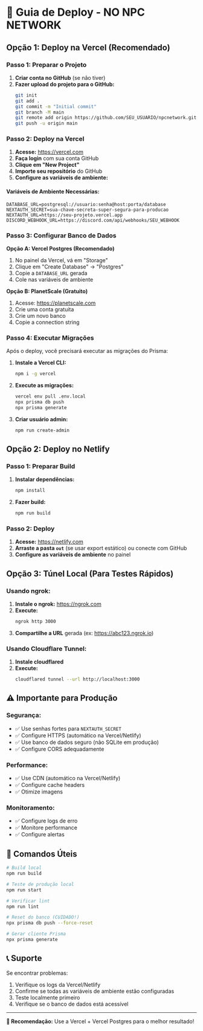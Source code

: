 # 🚀 Guia de Deploy - NO NPC NETWORK

## Opção 1: Deploy na Vercel (Recomendado)

### Passo 1: Preparar o Projeto
1. **Criar conta no GitHub** (se não tiver)
2. **Fazer upload do projeto para o GitHub:**
   ```bash
   git init
   git add .
   git commit -m "Initial commit"
   git branch -M main
   git remote add origin https://github.com/SEU_USUARIO/npcnetwork.git
   git push -u origin main
   ```

### Passo 2: Deploy na Vercel
1. **Acesse:** https://vercel.com
2. **Faça login** com sua conta GitHub
3. **Clique em "New Project"**
4. **Importe seu repositório** do GitHub
5. **Configure as variáveis de ambiente:**

#### Variáveis de Ambiente Necessárias:
```
DATABASE_URL=postgresql://usuario:senha@host:porta/database
NEXTAUTH_SECRET=sua-chave-secreta-super-segura-para-producao
NEXTAUTH_URL=https://seu-projeto.vercel.app
DISCORD_WEBHOOK_URL=https://discord.com/api/webhooks/SEU_WEBHOOK
```

### Passo 3: Configurar Banco de Dados
**Opção A: Vercel Postgres (Recomendado)**
1. No painel da Vercel, vá em "Storage"
2. Clique em "Create Database" → "Postgres"
3. Copie a `DATABASE_URL` gerada
4. Cole nas variáveis de ambiente

**Opção B: PlanetScale (Gratuito)**
1. Acesse: https://planetscale.com
2. Crie uma conta gratuita
3. Crie um novo banco
4. Copie a connection string

### Passo 4: Executar Migrações
Após o deploy, você precisará executar as migrações do Prisma:

1. **Instale a Vercel CLI:**
   ```bash
   npm i -g vercel
   ```

2. **Execute as migrações:**
   ```bash
   vercel env pull .env.local
   npx prisma db push
   npx prisma generate
   ```

3. **Criar usuário admin:**
   ```bash
   npm run create-admin
   ```

## Opção 2: Deploy no Netlify

### Passo 1: Preparar Build
1. **Instalar dependências:**
   ```bash
   npm install
   ```

2. **Fazer build:**
   ```bash
   npm run build
   ```

### Passo 2: Deploy
1. **Acesse:** https://netlify.com
2. **Arraste a pasta `out`** (se usar export estático) ou conecte com GitHub
3. **Configure as variáveis de ambiente** no painel

## Opção 3: Túnel Local (Para Testes Rápidos)

### Usando ngrok:
1. **Instale o ngrok:** https://ngrok.com
2. **Execute:**
   ```bash
   ngrok http 3000
   ```
3. **Compartilhe a URL** gerada (ex: https://abc123.ngrok.io)

### Usando Cloudflare Tunnel:
1. **Instale cloudflared**
2. **Execute:**
   ```bash
   cloudflared tunnel --url http://localhost:3000
   ```

## ⚠️ Importante para Produção

### Segurança:
- ✅ Use senhas fortes para `NEXTAUTH_SECRET`
- ✅ Configure HTTPS (automático na Vercel/Netlify)
- ✅ Use banco de dados seguro (não SQLite em produção)
- ✅ Configure CORS adequadamente

### Performance:
- ✅ Use CDN (automático na Vercel/Netlify)
- ✅ Configure cache headers
- ✅ Otimize imagens

### Monitoramento:
- ✅ Configure logs de erro
- ✅ Monitore performance
- ✅ Configure alertas

## 🔧 Comandos Úteis

```bash
# Build local
npm run build

# Teste de produção local
npm run start

# Verificar lint
npm run lint

# Reset do banco (CUIDADO!)
npx prisma db push --force-reset

# Gerar cliente Prisma
npx prisma generate
```

## 📞 Suporte

Se encontrar problemas:
1. Verifique os logs da Vercel/Netlify
2. Confirme se todas as variáveis de ambiente estão configuradas
3. Teste localmente primeiro
4. Verifique se o banco de dados está acessível

---

**🎯 Recomendação:** Use a Vercel + Vercel Postgres para o melhor resultado!
